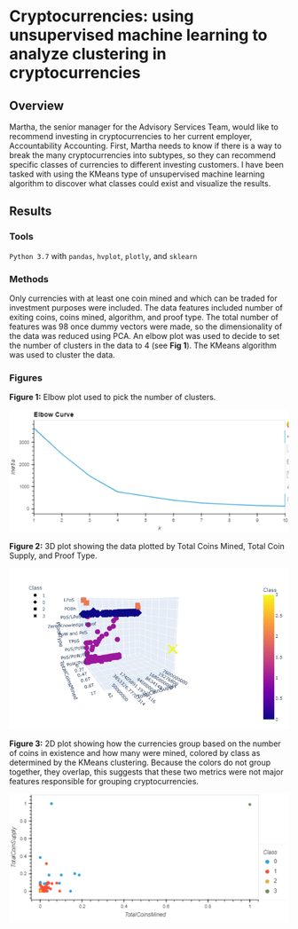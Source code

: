 # Cryptocurrencies: using unsupervised machine learning to analyze clustering in cryptocurrencies
## Overview
Martha, the senior manager for the Advisory Services Team, would like to recommend investing in cryptocurrencies to her current employer, Accountability Accounting.  First, Martha needs to know if there is a way to break the many cryptocurrencies into subtypes, so they can recommend specific classes of currencies to different investing customers.  I have been tasked with using the KMeans type of unsupervised machine learning algorithm to discover what classes could exist and visualize the results.

## Results
### Tools
`Python 3.7` with `pandas`, `hvplot`, `plotly`, and `sklearn`

### Methods
Only currencies with at least one coin mined and which can be traded for investment purposes were included.  The data features included number of exiting coins, coins mined, algorithm, and proof type.  The total number of features was 98 once dummy vectors were made, so the dimensionality of the data was reduced using PCA.  An elbow plot was used to decide to set the number of clusters in the data to 4 (see **Fig 1**).  The KMeans algorithm was used to cluster the data.

### Figures
**Figure 1:** Elbow plot used to pick the number of clusters.

![3d_plot](resources/elbow_plot.png)

**Figure 2:** 3D plot showing the data plotted by Total Coins Mined, Total Coin Supply, and Proof Type.

![3d_plot](resources/3d_plot_v2.png)

**Figure 3:** 2D plot showing how the currencies group based on the number of coins in existence and how many were mined, colored by class as determined by the KMeans clustering.  Because the colors do not group together, they overlap, this suggests that these two metrics were not major features responsible for grouping cryptocurrencies.

![2d_plot](resources/2d_plot.png)

